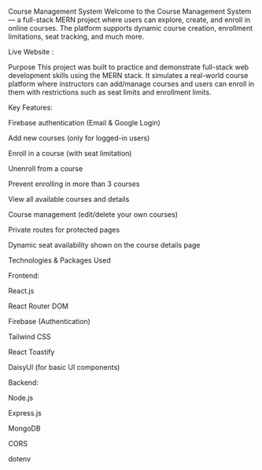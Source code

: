  Course Management System
Welcome to the Course Management System — a full-stack MERN project where users can explore, create, and enroll in online courses. The platform supports dynamic course creation, enrollment limitations, seat tracking, and much more.


 Live Website : 
 

 Purpose
This project was built to practice and demonstrate full-stack web development skills using the MERN stack. It simulates a real-world course platform where instructors can add/manage courses and users can enroll in them with restrictions such as seat limits and enrollment limits.



 Key Features: 

 Firebase authentication (Email & Google Login)

 Add new courses (only for logged-in users)

 Enroll in a course (with seat limitation)

 Unenroll from a course

 Prevent enrolling in more than 3 courses

 View all available courses and details

 Course management (edit/delete your own courses)

 Private routes for protected pages

 Dynamic seat availability shown on the course details page



 Technologies & Packages Used

Frontend:

React.js

React Router DOM

Firebase (Authentication)

Tailwind CSS

React Toastify

DaisyUI (for basic UI components)



Backend:

Node.js

Express.js

MongoDB

CORS

dotenv

